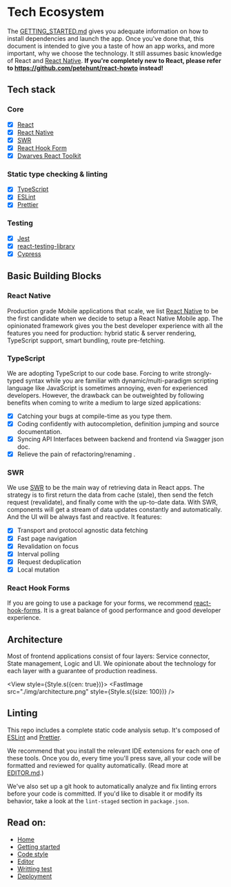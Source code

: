 # Tech Ecosystem

The [GETTING_STARTED.md](./GETTING_STARTED.md) gives you adequate information on
how to install dependencies and launch the app. Once you've done that, this
document is intended to give you a taste of how an app works, and more
important, why we choose the technology. It still assumes basic knowledge of
React and [React Native](https://reactnative.dev/). **If you're
completely new to React, please refer to https://github.com/petehunt/react-howto
instead!**

## Tech stack

### Core

- [x] [React](https://reactjs.org/)
- [x] [React Native](https://reactnative.dev/)
- [x] [SWR](https://swr.vercel.app/)
- [x] [React Hook Form](https://github.com/react-hook-form/react-hook-form)
- [x] [Dwarves React Toolkit](https://github.com/dwarvesf/react-toolkit)

### Static type checking & linting

- [x] [TypeScript](https://www.typescriptlang.org)
- [x] [ESLint](http://eslint.org/)
- [x] [Prettier](https://prettier.io/)

### Testing

- [x] [Jest](http://facebook.github.io/jest/)
- [x] [react-testing-library](https://github.com/kentcdodds/react-testing-library)
- [x] [Cypress](https://github.com/cypress-io/cypress)

## Basic Building Blocks

### React Native

Production grade Mobile applications that scale, we list
[React Native](https://reactnative.dev/) to be the first candidate when we decide to setup
a React Native Mobile app. The opinionated framework gives you the best developer experience
with all the features you need for production: hybrid static & server rendering,
TypeScript support, smart bundling, route pre-fetching.

### TypeScript

We are adopting TypeScript to our code base. Forcing to write strongly-typed
syntax while you are familiar with dynamic/multi-paradigm scripting language
like JavaScript is sometimes annoying, even for experienced developers. However,
the drawback can be outweighted by following benefits when coming to write a
medium to large sized applications:

- [x] Catching your bugs at compile-time as you type them.
- [x] Coding confidently with autocompletion, definition jumping and source
      documentation.
- [x] Syncing API Interfaces between backend and frontend via Swagger json doc.
- [x] Relieve the pain of refactoring/renaming .

### SWR

We use [SWR](https://swr.vercel.app/) to be the main way of retrieving data in
React apps. The strategy is to first return the data from cache (stale), then
send the fetch request (revalidate), and finally come with the up-to-date data.
With SWR, components will get a stream of data updates constantly and
automatically. And the UI will be always fast and reactive. It features:

- [x] Transport and protocol agnostic data fetching
- [x] Fast page navigation
- [x] Revalidation on focus
- [x] Interval polling
- [x] Request deduplication
- [x] Local mutation

### React Hook Forms

If you are going to use a package for your forms, we recommend
[react-hook-forms](https://github.com/react-hook-form/react-hook-form). It is a
great balance of good performance and good developer experience.

## Architecture

Most of frontend applications consist of four layers: Service connector, State
management, Logic and UI. We opinionate about the technology for each layer with
a guarantee of production readiness.

<View style={Style.s({cen: true})}>
    <FastImage src="./img/architecture.png" style={Style.s({size: 100})} />
</View>

## Linting

This repo includes a complete static code analysis setup. It's composed of
[ESLint](http://eslint.org/) and [Prettier](https://prettier.io/).

We recommend that you install the relevant IDE extensions for each one of these
tools. Once you do, every time you'll press save, all your code will be
formatted and reviewed for quality automatically. (Read more at
[EDITOR.md](./EDITOR.md).)

We've also set up a git hook to automatically analyze and fix linting errors
before your code is committed. If you'd like to disable it or modify its
behavior, take a look at the `lint-staged` section in `package.json`.

## Read on:

- [Home](../README.md)
- [Getting started](./GETTING_STARTED.md)
- [Code style](./CODE_STYLE.md)
- [Editor](./EDITOR.md)
- [Writting test](./WRITING_TEST.md)
- [Deployment](./DEPLOYMENT.md)
